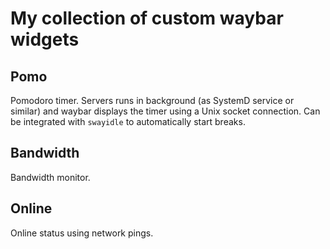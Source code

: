 # My collection of custom waybar widgets

## Pomo

Pomodoro timer. Servers runs in background (as SystemD service or similar) and
waybar displays the timer using a Unix socket connection. Can be integrated with
`swayidle` to automatically start breaks.

## Bandwidth

Bandwidth monitor.

## Online

Online status using network pings.
